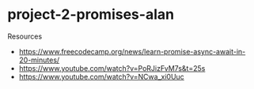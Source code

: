 # project-2-promises-alan

Resources

- https://www.freecodecamp.org/news/learn-promise-async-await-in-20-minutes/
- https://www.youtube.com/watch?v=PoRJizFvM7s&t=25s
- https://www.youtube.com/watch?v=NCwa_xi0Uuc
